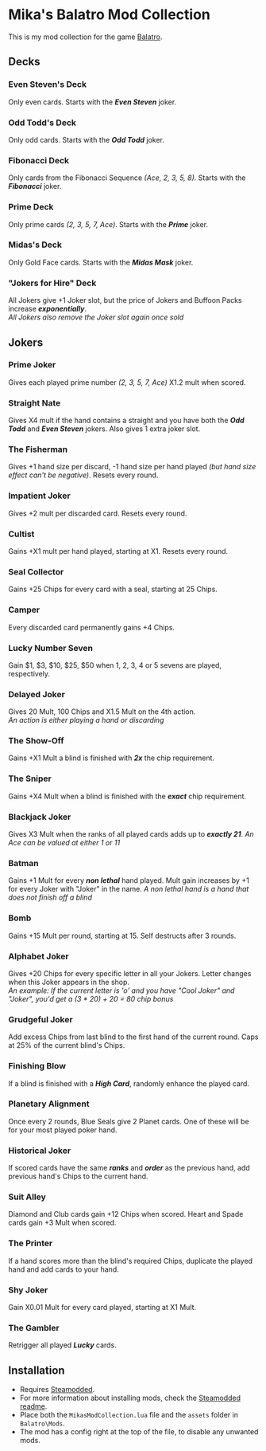 # Mika's Balatro Mod Collection
This is my mod collection for the game [Balatro](https://store.steampowered.com/app/2379780/Balatro/).

## Decks

### Even Steven's Deck
Only even cards. Starts with the **_Even Steven_** joker.

### Odd Todd's Deck
Only odd cards. Starts with the **_Odd Todd_** joker.

### Fibonacci Deck
Only cards from the Fibonacci Sequence _(Ace, 2, 3, 5, 8)_. Starts with the **_Fibonacci_** joker.

### Prime Deck
Only prime cards _(2, 3, 5, 7, Ace)_. Starts with the **_Prime_** joker.

### Midas's Deck
Only Gold Face cards. Starts with the **_Midas Mask_** joker.

### "Jokers for Hire" Deck
All Jokers give +1 Joker slot, but the price of Jokers and Buffoon Packs increase **_exponentially_**.\
_All Jokers also remove the Joker slot again once sold_

## Jokers

### Prime Joker
Gives each played prime number _(2, 3, 5, 7, Ace)_ X1.2 mult when scored.

### Straight Nate
Gives X4 mult if the hand contains a straight and you have both the **_Odd Todd_** and **_Even Steven_** jokers. Also gives 1 extra joker slot.

### The Fisherman
Gives +1 hand size per discard, -1 hand size per hand played _(but hand size effect can't be negative)_. Resets every round.

### Impatient Joker
Gives +2 mult per discarded card. Resets every round.

### Cultist
Gains +X1 mult per hand played, starting at X1. Resets every round.

### Seal Collector
Gains +25 Chips for every card with a seal, starting at 25 Chips.

### Camper
Every discarded card permanently gains +4 Chips.

### Lucky Number Seven
Gain $1, $3, $10, $25, $50 when 1, 2, 3, 4 or 5 sevens are played, respectively.

### Delayed Joker
Gives 20 Mult, 100 Chips and X1.5 Mult on the 4th action.\
_An action is either playing a hand or discarding_

### The Show-Off
Gains +X1 Mult a blind is finished with **_2x_** the chip requirement.

### The Sniper
Gains +X4 Mult when a blind is finished with the **_exact_** chip requirement.

### Blackjack Joker
Gives X3 Mult when the ranks of all played cards adds up to **_exactly 21_**.
_An Ace can be valued at either 1 or 11_

### Batman
Gains +1 Mult for every **_non lethal_** hand played. Mult gain increases by +1 for every Joker with "Joker" in the name.
_A non lethal hand is a hand that does not finish off a blind_

### Bomb
Gains +15 Mult per round, starting at 15. Self destructs after 3 rounds.

### Alphabet Joker
Gives +20 Chips for every specific letter in all your Jokers. Letter changes when this Joker appears in the shop.\
_An example: If the current letter is 'o' and you have "Cool Joker" and "Joker", you'd get a (3 * 20) + 20 = 80 chip bonus_

### Grudgeful Joker
Add excess Chips from last blind to the first hand of the current round. Caps at 25% of the current blind's Chips.

### Finishing Blow
If a blind is finished with a **_High Card_**, randomly enhance the played card.

### Planetary Alignment
Once every 2 rounds, Blue Seals give 2 Planet cards. One of these will be for your most played poker hand.

### Historical Joker
If scored cards have the same **_ranks_** and **_order_** as the previous hand, add previous hand's Chips to the current hand.

### Suit Alley
Diamond and Club cards gain +12 Chips when scored. Heart and Spade cards gain +3 Mult when scored.

### The Printer
If a hand scores more than the blind's required Chips, duplicate the played hand and add cards to your hand.

### Shy Joker
Gain X0.01 Mult for every card played, starting at X1 Mult.

### The Gambler
Retrigger all played **_Lucky_** cards.

## Installation
- Requires [Steamodded](https://github.com/Steamopollys/Steamodded/).
- For more information about installing mods, check the [Steamodded readme](https://github.com/Steamopollys/Steamodded?tab=readme-ov-file#how-to-install-a-mod).
- Place both the `MikasModCollection.lua` file and the `assets` folder in `Balatro\Mods`.
- The mod has a config right at the top of the file, to disable any unwanted mods.